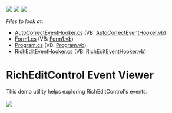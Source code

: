 <!-- default badges list -->
![](https://img.shields.io/endpoint?url=https://codecentral.devexpress.com/api/v1/VersionRange/128611798/15.1.4%2B)
[![](https://img.shields.io/badge/Open_in_DevExpress_Support_Center-FF7200?style=flat-square&logo=DevExpress&logoColor=white)](https://supportcenter.devexpress.com/ticket/details/T258534)
[![](https://img.shields.io/badge/📖_How_to_use_DevExpress_Examples-e9f6fc?style=flat-square)](https://docs.devexpress.com/GeneralInformation/403183)
<!-- default badges end -->
<!-- default file list -->
*Files to look at*:

* [AutoCorrectEventHooker.cs](./CS/RichEditControlEventViewer/AutoCorrectEventHooker.cs) (VB: [AutoCorrectEventHooker.vb](./VB/RichEditControlEventViewer/AutoCorrectEventHooker.vb))
* [Form1.cs](./CS/RichEditControlEventViewer/Form1.cs) (VB: [Form1.vb](./VB/RichEditControlEventViewer/Form1.vb))
* [Program.cs](./CS/RichEditControlEventViewer/Program.cs) (VB: [Program.vb](./VB/RichEditControlEventViewer/Program.vb))
* [RichEditEventHooker.cs](./CS/RichEditControlEventViewer/RichEditEventHooker.cs) (VB: [RichEditEventHooker.vb](./VB/RichEditControlEventViewer/RichEditEventHooker.vb))
<!-- default file list end -->
# RichEditControl Event Viewer


This demo utility helps exploring RichEditControl's events.<br /><br /><img src="https://raw.githubusercontent.com/DevExpress-Examples/richeditcontrol-event-viewer-t258534/15.1.4+/media/933c7601-45c7-11e5-80bf-00155d62480c.png">

<br/>


